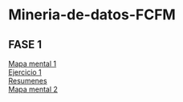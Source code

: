 # Mineria-de-datos-FCFM
## FASE 1  
[Mapa mental 1](https://github.com/Ragres/Mineria-de-datos-FCFM/blob/master/Mapa_mental_Alanis_Mares_1821920.pdf)  
[Ejercicio 1](https://github.com/Ragres/Mineria-de-datos-FCFM/blob/master/Laboratorio%201%20MD%20(1).ipynb)  
[Resumenes](https://github.com/Ragres/Mineria-de-datos-FCFM/blob/master/Resumenes_1821920.pdf)  
[Mapa mental 2](https://github.com/Ragres/Mineria-de-datos-FCFM/blob/master/Mapa_mental_2_1821920.pdf)
